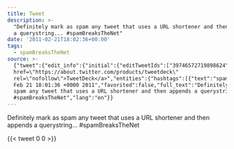 ```yaml
---
title: Tweet
description: >-
  "Definitely mark as spam any tweet that uses a URL shortener and then appends
  a querystring... #spamBreaksTheNet"
date: '2011-02-21T18:02:36+00:00'
tags:
  - spamBreaksTheNet
source: >-
  {"tweet":{"edit_info":{"initial":{"editTweetIds":["39746572719898624"],"editableUntil":"2011-02-21T19:01:36.049Z","editsRemaining":"5","isEditEligible":true}},"retweeted":false,"source":"<a
  href=\"https://about.twitter.com/products/tweetdeck\"
  rel=\"nofollow\">TweetDeck</a>","entities":{"hashtags":[{"text":"spamBreaksTheNet","indices":["94","111"]}],"symbols":[],"user_mentions":[],"urls":[]},"display_text_range":["0","111"],"favorite_count":"0","id_str":"39746572719898624","truncated":false,"retweet_count":"0","id":"39746572719898624","created_at":"Mon
  Feb 21 18:01:36 +0000 2011","favorited":false,"full_text":"Definitely mark as
  spam any tweet that uses a URL shortener and then appends a querystring...
  #spamBreaksTheNet","lang":"en"}}
---
```

Definitely mark as spam any tweet that uses a URL shortener and then appends a querystring... #spamBreaksTheNet
    
{{< tweet 0 0 >}}
    
